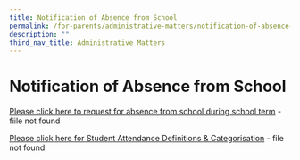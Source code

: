 ```yaml
---
title: Notification of Absence from School
permalink: /for-parents/administrative-matters/notification-of-absence-from-school
description: ""
third_nav_title: Administrative Matters
---
```


# **Notification of Absence from School**

[Please click here to request for absence from school during school term](https://cedarpri-moe-edu-sg-admin.cwp.sg/qql/slot/u536/Parents/Administrative%20matters%20form/Request%20for%20Absence%20from%20School%20During%20School%20Term.docx)  - fiile not found
  
[Please click here for Student Attendance Definitions & Categorisation](https://cedarpri-moe-edu-sg-admin.cwp.sg/qql/slot/u536/Parents/Administrative%20matters%20form/Student%20Attendance%20Definitions%20&%20Categorisation.docx) - file not found